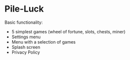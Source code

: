 # Pile-Luck

Basic functionality:
- 5 simplest games (wheel of fortune, slots, chests, miner)
- Settings menu
- Menu with a selection of games
- Splash screen
- Privacy Policy
